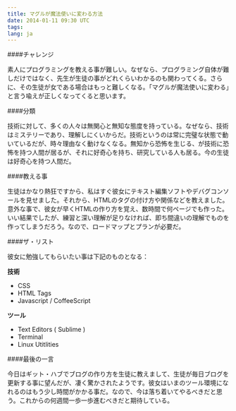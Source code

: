 ```yaml
---
title: マグルが魔法使いに変わる方法
date: 2014-01-11 09:30 UTC
tags:
lang: ja
---
```


####チャレンジ

素人にプログラミングを教える事が難しい。なぜなら、プログラミング自体が難しだけではなく、先生が生徒の事がどれくらいわかるのも関わってくる。さらに、その生徒が女である場合はもっと難しくなる。「マグルが魔法使いに変わる」と言う喩えが正しくなってくると思います。

####分類

技術に対して、多くの人々は無関心と無知な態度を持っている。なぜなら、技術はミステリーであり、理解しにくいからだ。技術というのは常に完璧な状態で動いているだが、時々理由なく動けなくなる。無知から恐怖を生じる、が技術に恐怖を持つ人間が居るが、それに好奇心を持ち、研究している人も居る。今の生徒は好奇心を持つ人間だ。

####教える事

生徒はかなり熱狂ですから、私はすぐ彼女にテキスト編集ソフトやデバグコンソールを見せました。それから、HTMLのタグの付け方や関係などを教えました。意外な事で、彼女が早くHTMLの作り方を覚え、数時間で何ページでも作った。いい結果でしたが、練習と深い理解が足りなければ、即ち間違いの理解でものを作ってしまうだろう。なので、ロードマップとプランが必要だ。

####ザ・リスト

彼女に勉強してもらいたい事は下記のものとなる：

__技術__

*	CSS
*	HTML Tags
*	Javascript / CoffeeScript

__ツール__

*	Text Editors ( Sublime )
*	Terminal
*	Linux Utitlities

####最後の一言

今日はギット・ハブでブログの作り方を生徒に教えまして、生徒が毎日ブログを更新する事に望んだが、凄く驚かされたようです。彼女はいまのツール環境になれるのはもう少し時間がかかる事だ。なので、今は落ち着いてやるべきだと思う。これからの何週間一歩一歩進むべきだと期待している。
